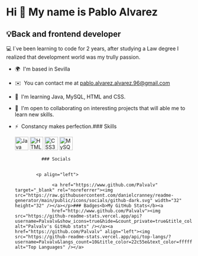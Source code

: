 Hi 👋 My name is Pablo Alvarez
==============================

💡Back and frontend developer
-----------------------------

💻 I´ve been learning to code for 2 years, after studying a Law degree I realized that development world was my trully passion.

*   🌍  I'm based in Sevilla
*   ✉️  You can contact me at [pablo.alvarez.alvarez.96@gmail.com](mailto:pablo.alvarez.alvarez.96@gmail.com)
*   🧠  I'm learning Java, MySQL, HTML and CSS.
*   🤝  I'm open to collaborating on interesting projects that will able me to learn new skills.
*   ⚡  Constancy makes perfection.### Skills<p align="left">
                                <a href="https://www.oracle.com/java/" target="_blank" rel="noreferrer"><img src="https://raw.githubusercontent.com/danielcranney/readme-generator/main/public/icons/skills/java-colored.svg" width="36" height="36" alt="Java" /></a>
                                <a href="https://developer.mozilla.org/en-US/docs/Glossary/HTML5" target="_blank" rel="noreferrer"><img src="https://raw.githubusercontent.com/danielcranney/readme-generator/main/public/icons/skills/html5-colored.svg" width="36" height="36" alt="HTML5" /></a>
                                <a href="https://www.w3.org/TR/CSS/#css" target="_blank" rel="noreferrer"><img src="https://raw.githubusercontent.com/danielcranney/readme-generator/main/public/icons/skills/css3-colored.svg" width="36" height="36" alt="CSS3" /></a>
                                <a href="https://www.mysql.com/" target="_blank" rel="noreferrer"><img src="https://raw.githubusercontent.com/danielcranney/readme-generator/main/public/icons/skills/mysql-colored.svg" width="36" height="36" alt="MySQL" /></a>
                    </p>
                    
                  ### Socials
                  
                  
                <p align="left">
                          
                      <a href="https://www.github.com/Palvalv" target="_blank" rel="noreferrer"><img src="https://raw.githubusercontent.com/danielcranney/readme-generator/main/public/icons/socials/github-dark.svg" width="32" height="32" /></a></p>### Badges<b>My GitHub Stats</b><a
                      href="http://www.github.com/Palvalv"><img src="https://github-readme-stats.vercel.app/api?username=Palvalv&show_icons=true&hide=&count_private=true&title_color=22c55e&text_color=ffffff&icon_color=22c55e&bg_color=1c1917&hide_border=true&show_icons=true" alt="Palvalv's GitHub stats" /></a><a href="https://github.com/Palvalv" align="left"><img src="https://github-readme-stats.vercel.app/api/top-langs/?username=Palvalv&langs_count=10&title_color=22c55e&text_color=ffffff&icon_color=22c55e&bg_color=1c1917&hide_border=true&locale=en&custom_title=Top%20%Languages" alt="Top Languages" /></a>
